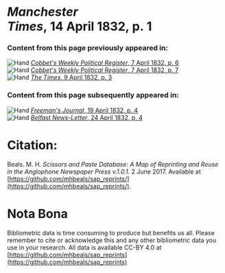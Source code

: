 # *Manchester Times*, 14 April 1832, p. 1  
  
### Content from this page previously appeared in:  
![Hand](http://scissorsandpaste.net/wp-content/uploads/2017/06/smallhandpointer.png) [*Cobbet's Weekly Political Register*, 7 April 1832, p. 6](https://mhbeals.github.io/sap_html/Cobbet's-Weekly-Political-Register/Cobbet's-Weekly-Political-Register-7-April-1832-p-6)  
![Hand](http://scissorsandpaste.net/wp-content/uploads/2017/06/smallhandpointer.png) [*Cobbet's Weekly Political Register*, 7 April 1832, p. 7](https://mhbeals.github.io/sap_html/Cobbet's-Weekly-Political-Register/Cobbet's-Weekly-Political-Register-7-April-1832-p-7)  
![Hand](http://scissorsandpaste.net/wp-content/uploads/2017/06/smallhandpointer.png) [*The Times*, 9 April 1832, p. 3](https://mhbeals.github.io/sap_html/The-Times/The-Times-9-April-1832-p-3)  
  
### Content from this page subsequently appeared in:  
![Hand](http://scissorsandpaste.net/wp-content/uploads/2017/06/smallhandpointer.png) [*Freeman's Journal*, 19 April 1832, p. 4](https://mhbeals.github.io/sap_html/Freeman's-Journal/Freeman's-Journal-19-April-1832-p-4)  
![Hand](http://scissorsandpaste.net/wp-content/uploads/2017/06/smallhandpointer.png) [*Belfast News-Letter*, 24 April 1832, p. 4](https://mhbeals.github.io/sap_html/Belfast-News-Letter/Belfast-News-Letter-24-April-1832-p-4)  


# Citation: 

Beals. M. H. *Scissors and Paste Database: A Map of Reprinting and Reuse in the Anglophone Newspaper Press v.1.0.1.* 2 June 2017. Available at [https://github.com/mhbeals/sap_reprints/](https://github.com/mhbeals/sap_reprints/). 

# Nota Bona

Bibliometric data is time consuming to produce but benefits us all. Please remember to cite or acknowledge this and any other bibliometric data you use in your research. All data is available CC-BY 4.0 at [https://github.com/mhbeals/sap_reprints](https://github.com/mhbeals/sap_reprints)